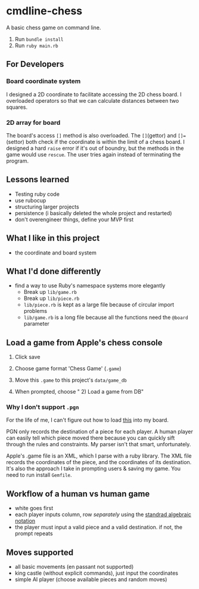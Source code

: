 # cmdline-chess

A basic chess game on command line.

1. Run `bundle install `
2. Run `ruby main.rb`

## For Developers

### Board coordinate system

I designed a 2D coordinate to facilitate accessing the 2D chess board. I overloaded operators so that we can calculate distances between two squares.

### 2D array for board

The board's access `[]` method is also overloaded. The `[]`(gettor) and `[]=`(settor) both check if the coordinate is within the limit of a chess board. I designed a hard `raise` error if it's out of boundry, but the methods in the game would use `rescue`. The user tries again instead of terminating the program.

## Lessons learned

- Testing ruby code
- use rubocup
- structuring larger projects
- persistence (i basically deleted the whole project and restarted)
- don't overengineer things, define your MVP first

## What I like in this project

- the coordinate and board system

## What I'd done differently

- find a way to use Ruby's namespace systems more elegantly
  - Break up `lib/game.rb`
  - Break up `lib/piece.rb`
  - `lib/piece.rb` is kept as a large file because of circular import problems
  - `lib/game.rb` is a long file because all the functions need the `@board` parameter

## Load a game from Apple's chess console

1. Click save

2. Choose game format 'Chess Game' (`.game`)

3. Move this `.game` to this project's `data/game_db`

4. When prompted, choose " 2) Load a game from DB"

### Why I don't support `.pgn`

For the life of me, I can't figure out how to load [this](https://en.wikipedia.org/wiki/Portable_Game_Notation) into my board.

PGN only records the destination of a piece for each player. A human player can easily tell which piece moved there because you can quickly sift through the rules and constraints. My parser isn't that smart, unfortunately.

Apple's .game file is an XML, which I parse with a ruby library. The XML file records the coordinates of the piece, and the coordinates of its destination. It's also the approach I take in prompting users & saving my game. You need to run install `Gemfile`.

## Workflow of a human vs human game

- white goes first
- each player inputs column, row _separately_ using the [standrad algebraic notation](<https://en.wikipedia.org/wiki/Algebraic_notation_(chess)>)
- the player must input a valid piece and a valid destination. if not, the prompt repeats

## Moves supported

- all basic movements (en passant not supported)
- king castle (without explicit commands), just input the coordinates
- simple AI player (choose available pieces and random moves)
